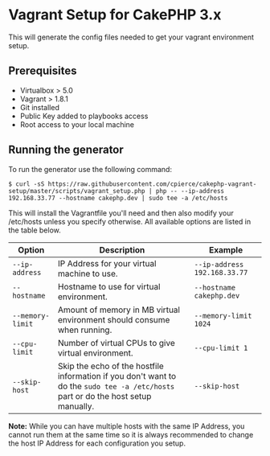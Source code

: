 # Vagrant Setup for CakePHP 3.x

This will generate the config files needed to get your vagrant environment setup.

## Prerequisites

- Virtualbox > 5.0
- Vagrant > 1.8.1
- Git installed
- Public Key added to playbooks access
- Root access to your local machine

## Running the generator

To run the generator use the following command:

```
$ curl -sS https://raw.githubusercontent.com/cpierce/cakephp-vagrant-setup/master/scripts/vagrant_setup.php | php -- --ip-address 192.168.33.77 --hostname cakephp.dev | sudo tee -a /etc/hosts
```

This will install the Vagrantfile you'll need and then also modify your /etc/hosts unless you specify otherwise.  All available options are listed in the table below.

| Option           | Description                                                             | Example                      |
|------------------|-------------------------------------------------------------------------|------------------------------|
| `--ip-address`   | IP Address for your virtual machine to use.                             | `--ip-address 192.168.33.77` |
| `--hostname`     | Hostname to use for virtual environment.                                | `--hostname cakephp.dev`     |
| `--memory-limit` | Amount of memory in MB virtual environment should consume when running. | `--memory-limit 1024`        |
| `--cpu-limit`    | Number of virtual CPUs to give virtual environment.                     | `--cpu-limit 1`              |
| `--skip-host`    | Skip the echo of the hostfile information if you don't want to do the `sudo tee -a /etc/hosts` part or do the host setup manually.                          | `--skip-host` |

**Note:** While you can have multiple hosts with the same IP Address, you cannot run them at the same time so it is always recommended to change the host IP Address for each configuration you setup.
